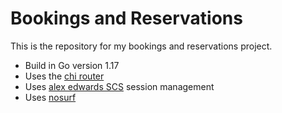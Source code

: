 # Bookings and Reservations

This is the repository for my bookings and reservations project.

- Build in Go version 1.17
- Uses the [chi router](https://github.com/go-chi/chi/v5)
- Uses [alex edwards SCS](https://github.com/alexedwards/scs/v2) session management
- Uses [nosurf](https://github.com/justinas/nosurf)